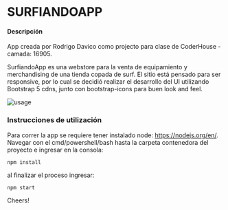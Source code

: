 # SURFIANDOAPP

#### Descripción ####

App creada por Rodrigo Davico como projecto para clase de CoderHouse - camada: 16905.

SurfiandoApp es una webstore para la venta de equipamiento y merchandising de una tienda copada de surf.
El sitio está pensado para ser responsive, por lo cual se decidió realizar el desarrollo del UI utilizando Bootstrap 5 cdns, junto con bootstrap-icons para buen look and feel.

![usage](usage.gif)

### Instrucciones de utilización ####

Para correr la app se requiere tener instalado node: https://nodejs.org/en/.
Navegar con el cmd/powershell/bash hasta la carpeta contenedora del proyecto e ingresar en la consola:
```console
npm install
```
al finalizar el proceso ingresar:
```console
npm start
```

Cheers!
